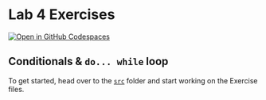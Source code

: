 # Lab 4 Exercises

[![Open in GitHub Codespaces](https://github.com/codespaces/badge.svg)](https://codespaces.new/HWU-F27SA-Java/Lab04_exercises/)

## Conditionals & `do... while` loop

To get started, head over to the [`src`](./src/) folder and start working on the Exercise files.